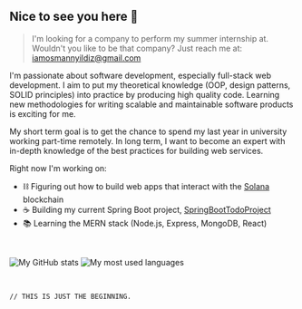 ## Nice to see you here 👋


> I'm looking for a company to perform my summer internship at.
> Wouldn't you like to be that company?
> Just reach me at: [iamosmannyildiz@gmail.com](mailto:iamosmannyildiz@gmail.com)


I'm passionate about software development, especially full-stack web development. I aim to put my theoretical knowledge (OOP, design patterns, SOLID principles) into practice by producing high quality code. Learning new methodologies for writing scalable and maintainable software products is exciting for me.

My short term goal is to get the chance to spend my last year in university working part-time remotely. In long term, I want to become an expert with in-depth knowledge of the best practices for building web services.


Right now I'm working on:
- ⛓️ Figuring out how to build web apps that interact with the [Solana](https://solana.com) blockchain
- ☕ Building my current Spring Boot project, [SpringBootTodoProject](https://github.com/osmannyildiz/SpringBootTodoProjectBackend)
- 📚 Learning the MERN stack (Node.js, Express, MongoDB, React)


<br>

<span><img src="https://github-readme-stats.vercel.app/api?username=osmannyildiz&theme=radical&hide=issues&show_icons=true&include_all_commits=true" alt="My GitHub stats" align="center"></span>
<span><img src="https://github-readme-stats.vercel.app/api/top-langs?username=osmannyildiz&theme=radical&hide=html&layout=compact&langs_count=6&card_width=275" alt="My most used languages" align="center"></span>


<br>

`// THIS IS JUST THE BEGINNING.`

